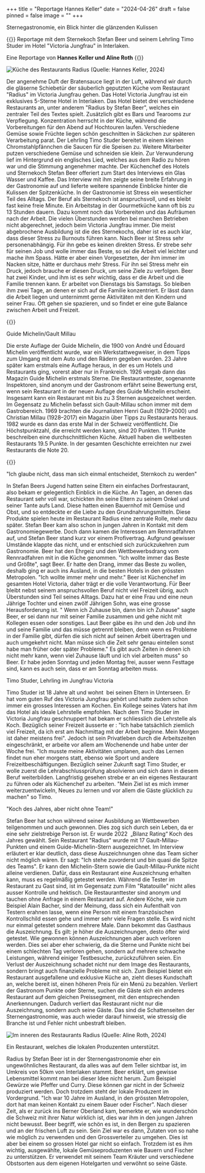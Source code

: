 +++
title = "Reportage Hannes Keller"
date = "2024-04-26"
draft = false
pinned = false
image = ""
+++
<!--StartFragment-->

Sternegastronomie, ein Blick hinter die glänzenden Kulissen

<!--EndFragment-->

{{<lead>}} Reportage mit dem Sternekoch Stefan Beer und seinem Lehrling Timo Studer im Hotel "Victoria Jungfrau" in Interlaken. 

Eine Reportage von **Hannes Keller und Aline Roth** {{<lead>}}

![Küche des Restaurants Radius (Quelle: Hannes Keller, 2024)](kuche2.jpg)

Der angenehme Duft der Bratensauce liegt in der Luft, während wir durch die gläserne Schiebetür der säuberlich geputzten Küche vom Restaurant "Radius" im Victoria Jungfrau gehen. Das Hotel Victoria Jungfrau ist ein exklusives 5-Sterne Hotel in Interlaken. Das Hotel bietet drei verschiedene Restaurants an, unter anderem "Radius by Stefan Beer", welches ein zentraler Teil des Textes spielt. Zusätzlich gibt es Bars und Tearooms zur Verpflegung. Konzentration herrscht in der Küche, während die Vorbereitungen für den Abend auf Hochtouren laufen. Verschiedene Gemüse sowie Früchte liegen schön geschnitten in Säckchen zur späteren Verarbeitung parat. Der Lehrling Timo Studer bereitet in einem kleinen Chromstahlpfännchen die Saucen für die Speisen zu. Weitere Mitarbeiter putzen verschiedene Gemüse und schneiden sie klein. Zur Verwunderung lief im Hintergrund ein englisches Lied, welches aus dem Radio zu hören war und die Stimmung angenehmer machte. Der Küchenchef des Hotels und Sternekoch Stefan Beer offeriert zum Start des Interviews ein Glas Wasser und Kaffee. Das Interview mit ihm zeigte seine breite Erfahrung in der Gastronomie auf und lieferte weitere spannende Einblicke hinter die Kulissen der Spitzenküche. In der Gastronomie ist Stress ein wesentlicher Teil des Alltags. Der Beruf als Sternekoch ist anspruchsvoll, und es bleibt fast keine freie Minute. Ein Arbeitstag in der Gourmetküche kann oft bis zu 13 Stunden dauern. Dazu kommt noch das Vorbereiten und das Aufräumen nach der Arbeit. Die vielen Überstunden werden bei manchen Betrieben nicht abgerechnet, jedoch beim Victoria Jungfrau immer. Die meist abgebrochene Ausbildung ist die des Sternekochs, daher ist es auch klar, dass dieser Stress zu Burnouts führen kann. Nach Beer ist Stress sehr personenabhängig. Für ihn gebe es keinen direkten Stress. Er strebe sehr für seinen Job und wolle immer das Beste, so sei die Arbeit viel leichter und mache ihm Spass. Hätte er aber einen Vorgesetzten, der ihm immer im Nacken sitze, hätte er durchaus mehr Stress. Für ihn sei Stress mehr ein Druck, jedoch brauche er diesen Druck, um seine Ziele zu verfolgen. Beer hat zwei Kinder, und ihm ist es sehr wichtig, dass er die Arbeit und die Familie trennen kann. Er arbeitet von Dienstags bis Samstags. So bleiben ihm zwei Tage, an denen er sich auf die Familie konzentriert. Er lässt dann die Arbeit liegen und unternimmt gerne Aktivitäten mit den Kindern und seiner Frau. Oft gehen sie spazieren, und so findet er eine gute Balance zwischen Arbeit und Freizeit.

{{<box>}}

Guide Michelin/Gault Millau 

Die erste Auflage der Guide Michelin, die 1900 von André und Édouard Michelin veröffentlicht wurde, war ein Werkstattwegweiser, in dem Tipps zum Umgang mit dem Auto und den Rädern gegeben wurden. 23 Jahre später kam erstmals eine Auflage heraus, in der es um Hotels und Restaurants ging, vorerst aber nur in Frankreich. 1926 vergab dann das Magazin Guide Michelin erstmals Sterne. Die Restauranttester, sogenannte Inspektoren, sind anonym und der Gastronom erfährt seine Bewertung erst, wenn sein Restaurant in der neuen Auflage des Guide Michelin erscheint. Insgesamt kann ein Restaurant mit bis zu 3 Sternen ausgezeichnet werden. Im Gegensatz zu Michelin befasst sich Gault-Millau schon immer mit dem Gastrobereich. 1969 brachten die Journalisten Henri Gault (1929–2000) und Christian Millau (1928–2017) ein Magazin über Tipps zu Restaurants heraus. 1982 wurde es dann das erste Mal in der Schweiz veröffentlicht. Die Höchstpunktzahl, die erreicht werden kann, sind 20 Punkten. 11 Punkte beschreiben eine durchschnittlichen Küche. Aktuell haben die weltbesten Restaurants 19.5 Punkte. In der gesamten Geschichte erreichten nur zwei Restaurants die Note 20.

{{<box>}}



"Ich glaube nicht, dass man sich einmal entscheidet, Sternkoch zu werden"

In Stefan Beers Jugend hatten seine Eltern ein einfaches Dorfrestaurant, also bekam er gelegentlich Einblick in die Küche. An Tagen, an denen das Restaurant sehr voll war, schickten ihn seine Eltern zu seinem Onkel und seiner Tante aufs Land. Diese hatten einen Bauernhof mit Gemüse und Obst, und so entdeckte er die Liebe zu den Grundnahrungsmitteln. Diese Produkte spielen heute im Restaurant Radius eine zentrale Rolle, mehr dazu später. Stefan Beer kam also schon in jungen Jahren in Kontakt mit dem Gastronomiegewerbe. Doch dann kamen die Interessen am Rennradfahren auf, und Stefan Beer stand kurz vor einem Profivertrag. Aufgrund gewisser Umstände klappte das nicht, und er entschied sich zurückzukehren zum Gastronomie. Beer hat den Ehrgeiz und den Wettbewerbsdrang vom Rennradfahren mit in die Küche genommen. "Ich wollte immer das Beste und Größte", sagt Beer. Er hatte den Drang, immer das Beste zu wollen, deshalb ging er auch ins Ausland, in die besten Hotels in den grössten Metropolen. "Ich wollte immer mehr und mehr." Beer ist Küchenchef im gesamten Hotel Victoria, daher trägt er die volle Verantwortung. Für Beer bleibt nebst seinem anspruchsvollen Beruf nicht viel Freizeit übrig, auch Überstunden sind Teil seines Alltags. Dazu hat er eine Frau und eine neun Jährige Tochter und einen zwölf Jährigen Sohn, was eine grosse Herausforderung ist. " Wenn ich Zuhause bin, dann bin ich Zuhause" sagte Beer, er sei dann nur mit seiner Familie zusammen und gehe nicht mit Kollegen essen oder sonstiges. Laut Beer gäbe es ihn und den Job und ihn und seine Familie und das müsse getrennt bleiben, denn wenn es Probleme in der Familie gibt, dürfen die sich nicht auf seinen Arbeit übertragen und auch umgekehrt nicht. Man müsse sich die Zeit sehr genau einteilen sonst habe man früher oder später Probleme." Es gibt auch Zeiten in denen ich nicht mehr kann, wenn viel Zuhause läuft und ich viel arbeiten muss" so Beer. Er habe jeden Sonntag und jeden Montag frei, ausser wenn Festtage sind, kann es auch sein, dass er am Sonntag arbeiten muss.



Timo Studer, Lehrling im Jungfrau Victoria

Timo Studer ist 18 Jahre alt und wohnt  bei seinen Eltern in Unterseen. Er hat vom guten Ruf des Victoria Jungfrau gehört und hatte zudem schon immer ein grosses Interessen am Kochen. Ein Kollege seines Vaters hat ihm das Hotel als ideale Lehrstelle empfohlen. Nach dem Timo Studer im Victoria Jungfrau geschnuppert hat bekam er schliesslich die Lehrstelle als Koch. Bezüglich seiner Freizeit äusserte er : "Ich habe tatsächlich ziemlich viel Freizeit, da ich erst am Nachmittag mit der Arbeit beginne. Mein Morgen ist daher meistens frei". Jedoch ist sein Privatleben durch die Arbeitszeiten eingeschränkt, er arbeite vor allem am Wochenende und habe unter der Woche frei. "Ich musste meine Aktivitäten umplanen, auch das Lernen findet nun eher morgens statt, ebenso wie Sport und andere Freizeitbeschäftigungen. Bezüglich seiner Zukunft sagt Timo Studer, er wolle zuerst die Lehrabschlussprüfung absolvieren und sich dann in diesem Beruf weiterbilden. Langfristig gesehen strebe er an ein eigenes Restaurant zu führen oder als Küchenchef zu arbeiten. "Mein Ziel ist es mich immer weiterzuentwickeln, Neues zu lernen und vor allem die Gäste glücklich zu machen" so Timo.



"Koch des Jahres, aber nicht ohne Team!"

Stefan Beer hat schon während seiner Ausbildung an Wettbewerben teilgenommen und auch gewonnen. Dies zog sich durch sein Leben, da er eine sehr zielstrebige Person ist. Er wurde 2022  „Bilanz Rating“ Koch des Jahres gewählt. Sein Restaurant "Radius" wurde mit 17 Gault-Millau-Punkten und einem Guide-Michelin-Stern ausgezeichnet. Im Interview erläutert er klar deutlich, dass diese Auszeichnungen ohne das Team sicher nicht möglich wären. Er sagt: "Ich stehe zuvorderst und bin quasi die Spitze des Teams". Er kann den Michelin-Stern sowie die Gault-Millau-Punkte nicht alleine verdienen. Dafür, dass ein Restaurant eine Auszeichnung erhalten kann, muss es regelmäßig getestet werden. Während die Tester im Restaurant zu Gast sind, ist im Gegensatz zum Film "Ratatouille" nicht alles ausser Kontrolle und hektisch. Die Restauranttester sind anonym und tauchen ohne Anfrage in einem Restaurant auf. Andere Köche, wie zum Beispiel Alain Bacher, sind der Meinung, dass sich ein Aufenthalt von Testern erahnen lasse, wenn eine Person mit einem französischen Kontrollschild essen gehe und immer sehr viele Fragen stelle. Es wird nicht nur einmal getestet sondern mehrere Male. Dann bekommt das Gasthaus die Auszeichnung. Es gilt: je höher die Auszeichnungen, desto öfter wird getestet. Wie gewonnen können Auszeichnungen aber auch verloren werden. Dies sei aber eher schwierig, da die Sterne und Punkte nicht bei einem schlechten Tag verloren gehen, sondern auf mehrere schwache Leistungen, während einiger Testbesuche, zurückzuführen seien. Ein Verlust der Auszeichnung schadet nicht nur dem Image des Restaurants, sondern bringt auch finanzielle Probleme mit sich. Zum Beispiel bietet ein Restaurant ausgefallene und exklusive Küche an, zieht dieses Kundschaft an, welche bereit ist, einen höheren Preis für ein Menü zu bezahlen. Verliert der Gastronom Punkte oder Sterne, suchen die Gäste sich ein anderes Restaurant auf dem gleichen Preissegment, mit den entsprechenden Anerkennungen. Dadurch verliert das Restaurant nicht nur die Auszeichnung, sondern auch seine Gäste. Das sind die Schattenseiten der Sternengastronomie, was auch wieder darauf hinweist, wie stressig die Branche ist und Fehler nicht unbestraft bleiben.

![Im inneren des Restaurants Radius (Quelle: Aline Roth, 2024)](restaurant1.jpg)

Ein Restaurant, welches die lokalen Produzenten unterstützt.

Radius by Stefan Beer ist in der Sternengastronomie eher ein ungewöhnliches Restaurant, da alles was auf dem Teller sichtbar ist, im Umkreis von 50km von Interlaken stammt. Beer erklärt, um gewisse Lebensmittel kommt man bei dieser Idee nicht herum. Zum Beispiel Gewürze wie Pfeffer und Curry. Diese können gar nicht in der Schweiz produziert werden. Doch trotzdem steht der lokale Produzent im Vordergrund. "Ich war 10 Jahre im Ausland, in den grössten Metropolen, dort hat man keinen Kontakt zu einem Bauer oder Fischer". Nach dieser Zeit, als er zurück ins Berner Oberland kam, bemerkte er, wie wunderschön die Schweiz mit ihrer Natur wirklich ist, dies war ihm in den jungen Jahren nicht bewusst. Beer begriff, wie schön es ist, in den Bergen zu spazieren und an der frischen Luft zu sein. Sein Ziel war es dann, Zutaten von so nahe wie möglich zu verwenden und den Grossverteiler zu umgehen. Dies ist aber bei einem so grossen Hotel gar nicht so einfach. Trotzdem ist es ihm wichtig, ausgewählte, lokale Gemüseproduzenten wie Bauern und Fischer zu unterstützen. Er verwendet mit seinem Team Kräuter und verschiedene Obstsorten aus dem eigenen Hotelgarten und verwöhnt so seine Gäste.